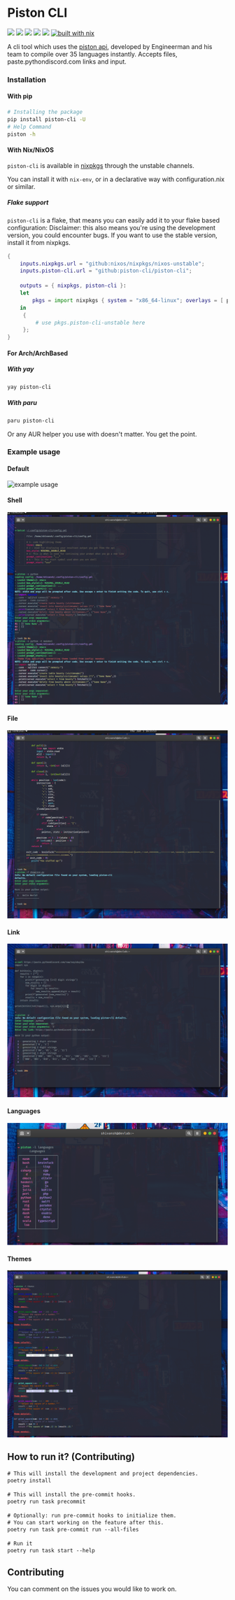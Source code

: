 # Piston CLI

[![](https://img.shields.io/github/license/Shivansh-007/piston-cli?style=for-the-badge)]()
[![](https://img.shields.io/github/issues/Shivansh-007/piston-cli?style=for-the-badge)]()
[![](https://img.shields.io/github/workflow/status/Shivansh-007/piston-cli/Linting/main?style=for-the-badge)]()
[![](https://img.shields.io/pypi/pyversions/piston-cli?style=for-the-badge)]()
[![](https://img.shields.io/pypi/v/piston-cli?style=for-the-badge)]()
[![built with nix](https://builtwithnix.org/badge.svg)](https://builtwithnix.org)

A cli tool which uses the [piston api](https://github.com/engineer-man/piston), developed by Engineerman and his team to compile over 35 languages instantly. Accepts files, paste.pythondiscord.com links and input.

### Installation

#### With pip

```bash
# Installing the package
pip install piston-cli -U
# Help Command
piston -h
```
#### With Nix/NixOS

`piston-cli` is available in [nixpkgs](https://github.com/nixos/nixpkgs) through the unstable channels.

You can install it with `nix-env`, or in a declarative way with configuration.nix or similar.

##### Flake support

`piston-cli` is a flake, that means you can easily add it to your flake based configuration:
Disclaimer: this also means you're using the development version, you could encounter bugs. If you want to use the stable version, install it from nixpkgs.

```nix
{
	inputs.nixpkgs.url = "github:nixos/nixpkgs/nixos-unstable";
	inputs.piston-cli.url = "github:piston-cli/piston-cli";

	outputs = { nixpkgs, piston-cli }:
	let
		pkgs = import nixpkgs { system = "x86_64-linux"; overlays = [ piston-cli.overlay ]; };
	in
	 {
		 # use pkgs.piston-cli-unstable here
	 };
}
```

#### For Arch/ArchBased
##### With yay
```bash
yay piston-cli
```
##### With paru
```bash
paru piston-cli
```

Or any AUR helper you use with doesn't matter. You get the point.

### Example usage

#### Default

![example usage](media/piston-cli.png)

#### Shell

![example shell usage](media/piston-cli-shell.png)

#### File

![example file usage](media/piston-cli-file.png)

#### Link

![example link usage](media/piston-cli-link.png)

#### Languages

![example link usage](media/languags_list.png)

#### Themes

![example link usage](media/themes_list.png)

## How to run it? (Contributing)

```shell
# This will install the development and project dependencies.
poetry install

# This will install the pre-commit hooks.
poetry run task precommit

# Optionally: run pre-commit hooks to initialize them.
# You can start working on the feature after this.
poetry run task pre-commit run --all-files

# Run it
poetry run task start --help
```

## Contributing

You can comment on the issues you would like to work on.
